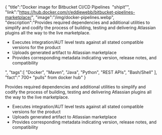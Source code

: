 {
"title":"Docker image for Bitbucket CI/CD Pipelines  \"shipit\"",
"link":"https://hub.docker.com/r/eddiewebb/bitbucket-pipelines-marketplace/",
"image":"/img/docker-pipelines.webp",
"description":"Provides required dependencies and additional utilities to simplify and codify the process of building, testing and delivering Atlassian plugins all the way to the live marketplace.<ul> <li>Executes integration/AUT level tests against all stated compatible versions for the product</li><li>Uploads generated artifact to Atlassian marketplace</li><li>Provides corresponding metadata indicating version, release notes, and compatibility</li></ul>",
"tags":[
"Docker",
"Maven",
"Java",
"Python",
"REST APIs",
"Bash/Shell"
],
"fact":" 700+ \"pulls\" from docker hub"
}

Provides required dependencies and additional utilities to simplify and codify the process of building, testing and delivering Atlassian plugins all the way to the live marketplace.<ul> <li>Executes integration/AUT level tests against all stated compatible versions for the product</li><li>Uploads generated artifact to Atlassian marketplace</li><li>Provides corresponding metadata indicating version, release notes, and compatibility</li></ul>
